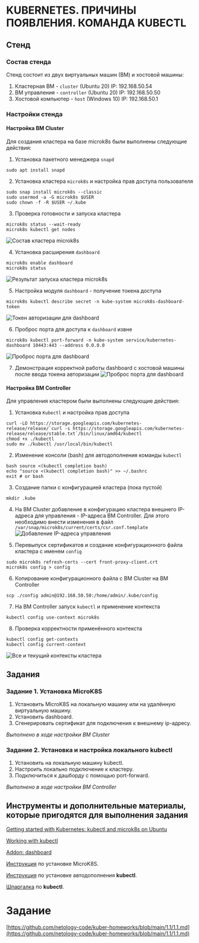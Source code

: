 # KUBERNETES. ПРИЧИНЫ ПОЯВЛЕНИЯ. КОМАНДА KUBECTL

## Стенд

### Состав стенда

Стенд состоит из двух виртуальных машин (ВМ) и хостовой машины:
1. Кластерная ВМ - `cluster` (Ubuntu 20) IP: 192.168.50.54
2. ВМ управления - `controller` (Ubuntu 20) IP: 192.168.50.50
3. Хостовой компьютер - `host` (Windows 10) IP: 192.168.50.1

### Настройки стенда

#### Настройка ВМ Cluster

Для создания кластера на базе microk8s были выполнены следующие действия:

1. Установка пакетного менеджера `snapd`
```
sudo apt install snapd
```

2. Установка кластера `microk8s` и настройка прав доступа пользователя
```
sudo snap install microk8s --classic
sudo usermod -a -G microk8s $USER
sudo chown -f -R $USER ~/.kube
```

3. Проверка готовности и запуска кластера
```
microk8s status --wait-ready
microk8s kubectl get nodes
```
![Состав кластера microk8s](./images/microk8s_nodes_01.png)

4. Установка расширения `dashboard`
```
microk8s enable dashboard
microk8s status
```
![Результат запуска кластера microk8s](./images/microk8s_status_01.png)

5. Настройка модуля `dashboard` - получение токена доступа
```
microk8s kubectl describe secret -n kube-system microk8s-dashboard-token
```
![Токен авторизации для dashboard](./images/microk8s_token_01.png)

6. Проброс порта для доступа к `dashboard` извне
```
microk8s kubectl port-forward -n kube-system service/kubernetes-dashboard 10443:443 --address 0.0.0.0
```
![Проброс порта для dashboard](./images/microk8s_portforward_01.png)

7. Демонстрация корректной работы dashboard с хостовой машины после ввода токена авторизации
![Проброс порта для dashboard](./images/dashboard_01.png)


#### Настройка ВМ Controller

Для управления кластером были выполнены следующие действия:

1. Установка `Kubectl` и настройка прав доступа
```
curl -LO https://storage.googleapis.com/kubernetes-release/release/`curl -s https://storage.googleapis.com/kubernetes-release/release/stable.txt`/bin/linux/amd64/kubectl
chmod +x ./kubectl
sudo mv ./kubectl /usr/local/bin/kubectl
```

2. Изменение консоли (bash) для автодополнения команды `kubectl`
```
bash source <(kubectl completion bash)
echo "source <(kubectl completion bash)" >> ~/.bashrc
exit # or bash
```

3. Создание папки с конфигурацией кластера (пока пустой)
```
mkdir .kube
```

4. На ВМ Cluster добавление в конфигурацию кластера внешнего IP-адреса для управления - IP-адреса ВМ Controller. Для этого необходимо внести изменения в файл `/var/snap/microk8s/current/certs/csr.conf.template`
![Добавление IP-адреса управления](./images/microk8s_ips_01.png)

5. Перевыпуск сертификатов и создание конфигурационного файла кластера с именем `config`
```
sudo microk8s refresh-certs --cert front-proxy-client.crt
microk8s config > config
```

6. Копирование конфигурационного файла с ВМ Cluster на ВМ Controller
```
scp ./config admin@192.168.50.50:/home/admin/.kube/config
```

7. На ВМ Controller запуск `kubectl` и применение контекста
```
kubectl config use-context microk8s
```

8. Проверка корректности применённого контекста
```
kubectl config get-contexts
kubectl config current-context
```
![Все и текущий контексты кластера](images/kubectl_context_01.png)

## Задания

### Задание 1. Установка MicroK8S

1. Установить MicroK8S на локальную машину или на удалённую виртуальную машину.
2. Установить dashboard.
3. Сгенерировать сертификат для подключения к внешнему ip-адресу.

_Выполнено в ходе настройки ВМ Cluster_


### Задание 2. Установка и настройка локального kubectl
1. Установить на локальную машину kubectl.
2. Настроить локально подключение к кластеру.
3. Подключиться к дашборду с помощью port-forward.

_Выполнено в ходе настройки ВМ Controller_




## Инструменты и дополнительные материалы, которые пригодятся для выполнения задания

[Getting started with Kubernetes: kubectl and microk8s on Ubuntu](https://dev.to/urlichsanais/getting-started-with-kubernetes-kubectl-and-microk8s-on-ubuntu-pko?ysclid=m7bysw7tyz850254682)

[Working with kubectl](https://microk8s.io/docs/working-with-kubectl)

[Addon: dashboard](https://microk8s.io/docs/addon-dashboard)

[Инструкция](https://microk8s.io/docs/getting-started) по установке MicroK8S.

[Инструкция](https://kubernetes.io/ru/docs/reference/kubectl/cheatsheet/#bash) по установке автодополнения **kubectl**.

[Шпаргалка](https://kubernetes.io/ru/docs/reference/kubectl/cheatsheet/) по **kubectl**.


# Задание

[https://github.com/netology-code/kuber-homeworks/blob/main/1.1/1.1.md](https://github.com/netology-code/kuber-homeworks/blob/main/1.1/1.1.md)

